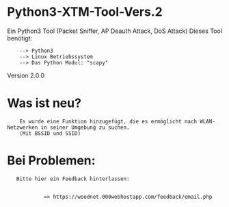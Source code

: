 # Python3-XTM-Tool-Vers.2
Ein Python3 Tool (Packet Sniffer, AP Deauth Attack, DoS Attack)
Dieses Tool benötigt:

        --> Python3
        --> Linux Betriebssystem
        --> Das Python Modul: "scapy"




Version 2.0.0
        
 
 # Was ist neu?
 
        Es wurde eine Funktion hinzugefügt, die es ermöglicht nach WLAN-Netzwerken in seiner Umgebung zu suchen.
        (Mit BSSID und SSID)
 
 # Bei Problemen:
 
 
 
       Bitte hier ein Feedback hinterlassen:
        
        
                => https://woodnet.000webhostapp.com/feedback/email.php
